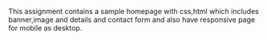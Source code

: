 This assignment contains a sample homepage with css,html which includes banner,image and details and contact form and also have responsive page for mobile as desktop.
